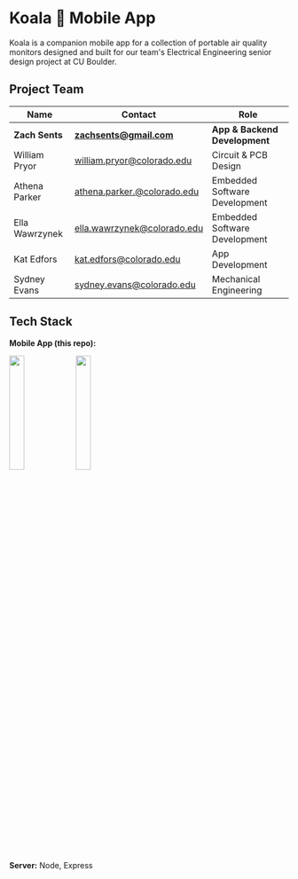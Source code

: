 
#  Koala 🐨 Mobile App

Koala is a companion mobile app for a collection of portable air quality monitors designed and built for our team's Electrical Engineering senior design project at CU Boulder.



## Project Team


| Name           | Contact                     | Role                          |
|----------------|-----------------------------|-------------------------------|
| **Zach Sents** | **zachsents@gmail.com**     | **App & Backend Development** |
| William Pryor  | william.pryor@colorado.edu  | Circuit & PCB Design          |
| Athena Parker  | athena.parker.@colorado.edu | Embedded Software Development |
| Ella Wawrzynek | ella.wawrzynek@colorado.edu | Embedded Software Development |
| Kat Edfors     | kat.edfors@colorado.edu     | App Development               |
| Sydney Evans   | sydney.evans@colorado.edu   | Mechanical Engineering        |

## Tech Stack

**Mobile App (this repo):**

<img src="https://user-images.githubusercontent.com/11147616/166837154-6561a624-4c5f-475c-8e4d-463cdab0a968.png" width="23%"></img> <img src="https://user-images.githubusercontent.com/11147616/166837106-99a84555-2bff-4a6b-8304-7fa560c492e1.png" width="23%"></img> 

**Server:** Node, Express

